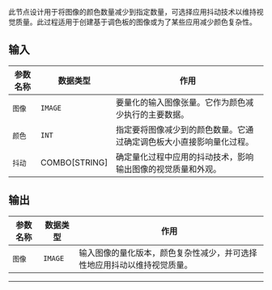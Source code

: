 此节点设计用于将图像的颜色数量减少到指定数量，可选择应用抖动技术以维持视觉质量。此过程适用于创建基于调色板的图像或为了某些应用减少颜色复杂性。

## 输入

| 参数名称 | 数据类型 | 作用 |
| --- | --- | --- |
| `图像` | `IMAGE` | 要量化的输入图像张量。它作为颜色减少执行的主要数据。 |
| `颜色` | `INT` | 指定要将图像减少到的颜色数量。它通过确定调色板大小直接影响量化过程。 |
| `抖动` | COMBO[STRING] | 确定量化过程中应用的抖动技术，影响输出图像的视觉质量和外观。 |

## 输出

| 参数名称 | 数据类型 | 作用 |
| --- | --- | --- |
| `图像` | `IMAGE` | 输入图像的量化版本，颜色复杂性减少，并可选择性地应用抖动以维持视觉质量。 |

---
